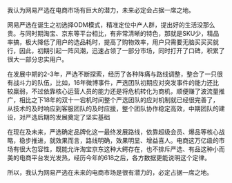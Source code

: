 
我认为网易严选在电商市场有巨大的潜力，未来必定会占据一席之地。

网易严选在诞生之初选择ODM模式，精准定位中产人群，提出好的生活没那么贵。与同时期淘宝、京东等平台相比，有非常清晰的特色，那就是SKU少，精品率搞，极大降低了用户的选品耗时，提高了购物效率，用户只需要无脑买买买就行，因此，初期引起一阵风潮，迅速占领了一部分市场，同时打开了口碑，积累了很大一部分忠实用户。

在发展中期的2-3年，严选不断探索，经历了各种阵痛与路线调整，整合了一只很有战斗力的队伍，比如，16年微博事件，严选团队初期应对突发事件的能力还比较羸弱，不过依靠核心运营人员的能力还是将危机转化为商机，顺便赚了波流量推广，相比之下18年的双十一宕机时间整个严选团队的应对机制就已经很完善了，从技术的及时响应到客服团队的及时应援，整个团队协作稳定高效，中期团队的建设，对严选后期的发展奠定了坚实基础

在现在及未来，严选确定品牌化这一最终发展路线，依靠超级会员、爆品等核心战略，稳步推进，就效果而言，路线明确，效果明显、增益喜人。电商这万亿级的市场有很大包容性，既能允许淘宝京东这种大鳄存在，也不排斥严选、有品这种小而美的电商平台发光发热，经历今年的618之后，各方数据更能说明这个定律。

所以，我认为网易严选在未来的电商市场是很有潜力的，必定占据一席之地。
